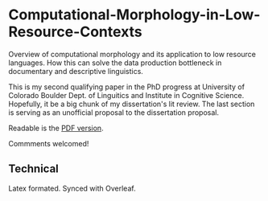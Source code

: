 # Computational-Morphology-in-Low-Resource-Contexts
Overview of computational morphology and its application to low resource languages. How this can solve the data production bottleneck in documentary and descriptive linguistics.

This is my second qualifying paper in the PhD progress at University of Colorado Boulder Dept. of Linguitics and Institute in Cognitive Science. Hopefully, it be a big chunk of my dissertation's lit review. The last section is serving as an unofficial proposal to the dissertation proposal.

Readable is the <a href="https://github.com/theSarahRu/Computational-Morphology-in-Low-Resource-Contexts/blob/master/zzz_Computational_Morphology_in_Low_Resource_Contexts.pdf">PDF version</a>. 

Commments welcomed! 

## Technical
Latex formated. Synced with Overleaf. 
